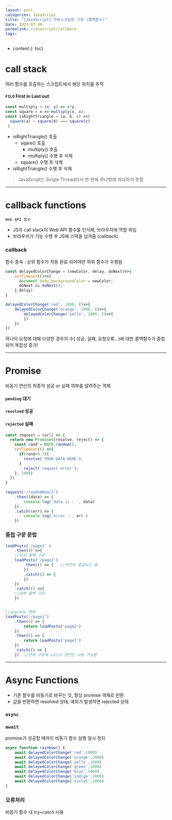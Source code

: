 ```yaml
---
layout: post
categories: JavaScript
title: "[JavaScript] 자바스크립트 기초 (콜백함수)"
date: 2023-07-30
permalink: /javascript/callback
tags:
---
```

* content
{: toc}



# call stack

여러 함수를 호출하는 스크립트에서 해당 위치를 추적

#### `FILO` First in Last out

```js
const multiply = (x, y) => x*y;
const square = x => multiply(x, x);
const isRightTriangle = (a, b, c) =>(
  square(a) + square(b) === square(c)
 )
```

- isRightTriangle() 호출
    - sqare() 호출
        - multiply() 호출
        - multiply() 수행 후 삭제
    - square() 수행 후 삭제
- isRightTriangle() 수행 후 삭제

> JavaScript는 Single Thread라서 한 번에 하나밖에 처리하지 못함

  

---

  

# callback functions

`Web API 함수`

- JS의 call stack이 Web API 함수를 인식해, 브라우저에 역할 위임
- 브라우저가 기능 수행 후 JS에 스택을 넘겨줌 (callback)

### callback

함수 종속 : 상위 함수가 작동 완료 되어야만 하위 함수가 수행됨

```js
const delayedColorChange = (newColor, delay, doNext)=>{
	setTimeout(()=>{
      document.body.backgroundColor = newColor;
      doNext && doNext();
    },delay)
}  

delayedColorChange('red', 1000, ()=>{
	delayedColorChange('orange', 1000, ()=>{
		delayedColorChange('yello', 1000, ()=>{
        })
    })
})
```

하나의 요청에 대해 다양한 경우의 수( 성공, 실패, 요청오류...)에 대한 콜백함수가 중첩되어 복잡성 증가!

  

---

  

# Promise

비동기 연산의 최종적 성공 or 실패 여부를 알려주는 객체

#### `pending` 대기

#### `resolved` 성공

#### `rejected` 실패

```js
const request = (url) => {
  return new Promise((resolve, reject) => {
  	const rand = Math.random();
    setTimeout(() =>{
      if(rand<0.7){
    	resolve('YOUR DATA HERE');   
      }
    	reject('request error');
    }, 1000) 
  })
}
 
request('/randomNum/1')
	.then((data) => {
  		console.log('data is : ', data)
	})
	.catch((err) => {
		console.log('error :', err )
	})
```

### 중첩 구문 문법

```js
loadPosts('/page1' )
	.then(() =>{
  	//성공 콜백 구문
  	loadPosts('/page2')
  		.then(() => {	//여전히 중첩되긴 함
    	})
  		.catch(() => {
    	})
	})
	.catch(() =>{
	//실패 콜백 구문
	})


//upgrade 형태
loadPosts('/page1')
	.then(() => {
		return loadPosts('page2')
	})
	.then(() => {
		return loadPosts('page3')
	})
	.catch(() => {
	})	//전체 구문에 catch 한번만 사용 가능함
```

  

---

  

# Async Functions

- 기존 함수를 비동기로 바꾸는 것, 항상 promise 객체로 반환
- 값을 반환하면 resolved 상태, 예외가 발생하면 rejected 상태

### `async`

### `await`

promise가 성공할 때까지 비동기 함수 실행 일시 정지

```js
async function rainbow() {
	await delayedColorChange('red',1000)
  	await delayedColorChange('orange',1000)
  	await delayedColorChange('yello',1000)
  	await delayedColorChange('green',1000)
  	await delayedColorChange('blue',1000)
  	await delayedColorChange('indigo',1000)
  	await delayedColorChange('violet',1000)
}
```

### 오류처리

비동기 함수 내 try~catch 사용